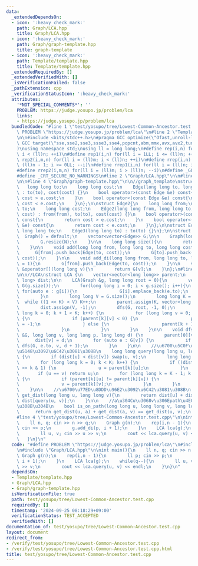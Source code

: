 ```yaml
---
data:
  _extendedDependsOn:
  - icon: ':heavy_check_mark:'
    path: Graph/LCA.hpp
    title: Graph/LCA.hpp
  - icon: ':heavy_check_mark:'
    path: Graph/graph-template.hpp
    title: graph-template
  - icon: ':heavy_check_mark:'
    path: Template/template.hpp
    title: Template/template.hpp
  _extendedRequiredBy: []
  _extendedVerifiedWith: []
  _isVerificationFailed: false
  _pathExtension: cpp
  _verificationStatusIcon: ':heavy_check_mark:'
  attributes:
    '*NOT_SPECIAL_COMMENTS*': ''
    PROBLEM: https://judge.yosupo.jp/problem/lca
    links:
    - https://judge.yosupo.jp/problem/lca
  bundledCode: "#line 1 \"test/yosupo/tree/Lowest-Common-Ancestor.test.cpp\"\n#define\
    \ PROBLEM \"https://judge.yosupo.jp/problem/lca\"\n#line 2 \"Template/template.hpp\"\
    \n\n#include <bits/stdc++.h>\n#pragma GCC optimize(\"Ofast,unroll-loops\")\n#pragma\
    \ GCC target(\"sse,sse2,sse3,ssse3,sse4,popcnt,abm,mmx,avx,avx2,tune=native\"\
    )\nusing namespace std;\nusing ll = long long;\n#define rep(i,n) for(ll i = 0LL;\
    \ i < (ll)n; ++i)\n#define rep1(i,n) for(ll i = 1LL; i <= (ll)n; ++i)\n#define\
    \ rep2(i,m,n) for(ll i = (ll)m; i < (ll)n; ++i)\n#define rrep(i,n) for(ll i =\
    \ (ll)n - 1; i >= 0LL; --i)\n#define rrep1(i,n) for(ll i = (ll)n; i > 0LL; --i)\n\
    #define rrep2(i,m,n) for(ll i = (ll)m; i > (ll)n; --i)\n#define _GLIBCXX_DEBUG\n\
    #define _CRT_SECURE_NO_WARNINGS\n#line 2 \"Graph/LCA.hpp\"\n\n#line 2 \"Graph/graph-template.hpp\"\
    \n\n#line 4 \"Graph/graph-template.hpp\"\n\n//graph_template\nstruct Edge{\n \
    \   long long to;\n    long long cost;\n    Edge(long long to, long long cost)\
    \ : to(to), cost(cost) {}\n    bool operator>(const Edge &e) const{\n        return\
    \ cost > e.cost;\n    }\n    bool operator<(const Edge &e) const{\n        return\
    \ cost < e.cost;\n    }\n};\n\nstruct Edge2{\n    long long from;\n    long long\
    \ to;\n    long long cost;\n    Edge2(long long from, long long to, long long\
    \ cost) : from(from), to(to), cost(cost) {}\n    bool operator>(const Edge2 &e)\
    \ const{\n        return cost > e.cost;\n    }\n    bool operator<(const Edge2\
    \ &e) const{\n        return cost < e.cost;\n    }\n};\n\nstruct Edge3 {\n   \
    \ long long to;\n    Edge3(long long to) : to(to) {}\n};\n\nstruct Graph{\n  \
    \  Graph() = default;\n    vector<vector<Edge>> G;\n\n    Graph(long long N){\n\
    \        G.resize(N);\n    }\n\n    long long size(){\n        return G.size();\n\
    \    }\n\n    void add(long long from, long long to, long long cost = 1){\n  \
    \      G[from].push_back(Edge(to, cost));\n        G[to].push_back(Edge(from,\
    \ cost));\n    }\n\n    void add_di(long long from, long long to, long long cost\
    \ = 1){\n        G[from].push_back(Edge(to, cost));\n    }\n\n    vector<Edge>\
    \ &operator[](long long v){\n        return G[v];\n    }\n};\n#line 4 \"Graph/LCA.hpp\"\
    \n\n//LCA\nstruct LCA {\n    vector<vector<long long>> parent;\n    vector<long\
    \ long> dist;\n\n    LCA(Graph &g, long long root = 0){\n        vector<vector<Edge3>>\
    \ G(g.size());\n        for(long long i = 0; i < g.size(); i++){\n           \
    \ for(auto e : g[i]){\n                G[i].emplace_back(e.to);\n            }\n\
    \        }\n        long long V = G.size();\n        long long K = 1;\n      \
    \  while ((1 << K) < V) K++;\n        parent.assign(K, vector<long long>(V, -1));\n\
    \        dist.assign(V, -1);\n        dfs(G, root, -1, 0);\n        for (long\
    \ long k = 0; k + 1 < K; k++) {\n            for (long long v = 0; v < V; v++)\
    \ {\n                if (parent[k][v] < 0) {\n                    parent[k + 1][v]\
    \ = -1;\n                } else {\n                    parent[k + 1][v] = parent[k][parent[k][v]];\n\
    \                }\n            }\n        }\n    }\n\n    void dfs(const vector<vector<Edge3>>\
    \ &G, long long v, long long p, long long d) {\n        parent[0][v] = p;\n  \
    \      dist[v] = d;\n        for (auto e : G[v]) {\n            if (e.to != p)\
    \ dfs(G, e.to, v, d + 1);\n        }\n    }\n\n    //\u6700\u5C0F\u5171\u901A\u7956\
    \u5148\u3092\u6C42\u3081\u308B\n    long long query(long long u, long long v)\
    \ {\n        if (dist[u] < dist[v]) swap(u, v);\n        long long K = parent.size();\n\
    \        for (long long k = 0; k < K; k++) {\n            if ((dist[u] - dist[v])\
    \ >> k & 1) {\n                u = parent[k][u];\n            }\n        }\n \
    \       if (u == v) return u;\n        for (long long k = K - 1; k >= 0; k--)\
    \ {\n            if (parent[k][u] != parent[k][v]) {\n                u = parent[k][u];\n\
    \                v = parent[k][v];\n            }\n        }\n        return parent[0][u];\n\
    \    }\n\n    //\u6700\u77ED\u8DDD\u96E2\u3092\u6C42\u3081\u308B\n    long long\
    \ get_dist(long long u, long long v){\n        return dist[u] + dist[v] - 2 *\
    \ dist[query(u, v)];\n    }\n\n    //a\u304Cu\u3068v\u306Epath\u4E0A\u306B\u3042\
    \u308B\u304B\n    bool is_on_path(long long u, long long v, long long a){\n  \
    \      return get_dist(u, a) + get_dist(a, v) == get_dist(u, v);\n    }\n};\n\
    #line 4 \"test/yosupo/tree/Lowest-Common-Ancestor.test.cpp\"\n\nint main(){\n\
    \    ll n, q; cin >> n >> q;\n    Graph g(n);\n    rep(i,n - 1){\n        ll p;\
    \ cin >> p;\n        g.add_di(p, i + 1);\n    }\n    LCA lca(g);\n    while(q--){\n\
    \        ll u, v; cin >> u >> v;\n        cout << lca.query(u, v) << endl;\n \
    \   }\n}\n"
  code: "#define PROBLEM \"https://judge.yosupo.jp/problem/lca\"\n#include \"Template/template.hpp\"\
    \n#include \"Graph/LCA.hpp\"\n\nint main(){\n    ll n, q; cin >> n >> q;\n   \
    \ Graph g(n);\n    rep(i,n - 1){\n        ll p; cin >> p;\n        g.add_di(p,\
    \ i + 1);\n    }\n    LCA lca(g);\n    while(q--){\n        ll u, v; cin >> u\
    \ >> v;\n        cout << lca.query(u, v) << endl;\n    }\n}\n"
  dependsOn:
  - Template/template.hpp
  - Graph/LCA.hpp
  - Graph/graph-template.hpp
  isVerificationFile: true
  path: test/yosupo/tree/Lowest-Common-Ancestor.test.cpp
  requiredBy: []
  timestamp: '2024-09-25 08:18:29+09:00'
  verificationStatus: TEST_ACCEPTED
  verifiedWith: []
documentation_of: test/yosupo/tree/Lowest-Common-Ancestor.test.cpp
layout: document
redirect_from:
- /verify/test/yosupo/tree/Lowest-Common-Ancestor.test.cpp
- /verify/test/yosupo/tree/Lowest-Common-Ancestor.test.cpp.html
title: test/yosupo/tree/Lowest-Common-Ancestor.test.cpp
---
```

